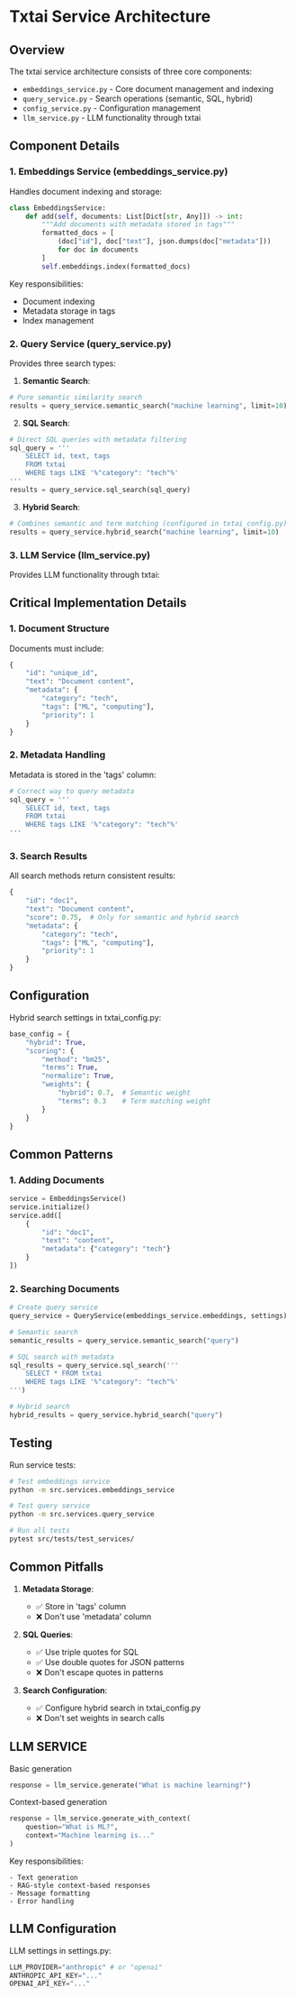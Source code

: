 # Txtai Service Architecture

## Overview

The txtai service architecture consists of three core components:

- `embeddings_service.py` - Core document management and indexing
- `query_service.py` - Search operations (semantic, SQL, hybrid)
- `config_service.py` - Configuration management
- `llm_service.py` - LLM functionality through txtai

## Component Details

### 1. Embeddings Service (embeddings_service.py)

Handles document indexing and storage:

```python
class EmbeddingsService:
    def add(self, documents: List[Dict[str, Any]]) -> int:
        """Add documents with metadata stored in tags"""
        formatted_docs = [
            (doc["id"], doc["text"], json.dumps(doc["metadata"]))
            for doc in documents
        ]
        self.embeddings.index(formatted_docs)
```

Key responsibilities:

- Document indexing
- Metadata storage in tags
- Index management

### 2. Query Service (query_service.py)

Provides three search types:

1. **Semantic Search**:

```python
# Pure semantic similarity search
results = query_service.semantic_search("machine learning", limit=10)
```

2. **SQL Search**:

```python
# Direct SQL queries with metadata filtering
sql_query = '''
    SELECT id, text, tags
    FROM txtai
    WHERE tags LIKE '%"category": "tech"%'
'''
results = query_service.sql_search(sql_query)
```

3. **Hybrid Search**:

```python
# Combines semantic and term matching (configured in txtai_config.py)
results = query_service.hybrid_search("machine learning", limit=10)
```

### 3. LLM Service (llm_service.py)

Provides LLM functionality through txtai:

## Critical Implementation Details

### 1. Document Structure

Documents must include:

```python
{
    "id": "unique_id",
    "text": "Document content",
    "metadata": {
        "category": "tech",
        "tags": ["ML", "computing"],
        "priority": 1
    }
}
```

### 2. Metadata Handling

Metadata is stored in the 'tags' column:

```python
# Correct way to query metadata
sql_query = '''
    SELECT id, text, tags
    FROM txtai
    WHERE tags LIKE '%"category": "tech"%'
'''
```

### 3. Search Results

All search methods return consistent results:

```python
{
    "id": "doc1",
    "text": "Document content",
    "score": 0.75,  # Only for semantic and hybrid search
    "metadata": {
        "category": "tech",
        "tags": ["ML", "computing"],
        "priority": 1
    }
}
```

## Configuration

Hybrid search settings in txtai_config.py:

```python
base_config = {
    "hybrid": True,
    "scoring": {
        "method": "bm25",
        "terms": True,
        "normalize": True,
        "weights": {
            "hybrid": 0.7,  # Semantic weight
            "terms": 0.3    # Term matching weight
        }
    }
}
```

## Common Patterns

### 1. Adding Documents

```python
service = EmbeddingsService()
service.initialize()
service.add([
    {
        "id": "doc1",
        "text": "content",
        "metadata": {"category": "tech"}
    }
])
```

### 2. Searching Documents

```python
# Create query service
query_service = QueryService(embeddings_service.embeddings, settings)

# Semantic search
semantic_results = query_service.semantic_search("query")

# SQL search with metadata
sql_results = query_service.sql_search('''
    SELECT * FROM txtai
    WHERE tags LIKE '%"category": "tech"%'
''')

# Hybrid search
hybrid_results = query_service.hybrid_search("query")
```

## Testing

Run service tests:

```bash
# Test embeddings service
python -m src.services.embeddings_service

# Test query service
python -m src.services.query_service

# Run all tests
pytest src/tests/test_services/
```

## Common Pitfalls

1. **Metadata Storage**:

   - ✅ Store in 'tags' column
   - ❌ Don't use 'metadata' column

2. **SQL Queries**:

   - ✅ Use triple quotes for SQL
   - ✅ Use double quotes for JSON patterns
   - ❌ Don't escape quotes in patterns

3. **Search Configuration**:
   - ✅ Configure hybrid search in txtai_config.py
   - ❌ Don't set weights in search calls

## LLM SERVICE

Basic generation

```python
response = llm_service.generate("What is machine learning?")
```

Context-based generation

```python
response = llm_service.generate_with_context(
    question="What is ML?",
    context="Machine learning is..."
)
```

Key responsibilities:

```plaintext
- Text generation
- RAG-style context-based responses
- Message formatting
- Error handling
```

## LLM Configuration

LLM settings in settings.py:

```python
LLM_PROVIDER="anthropic" # or "openai"
ANTHROPIC_API_KEY="..."
OPENAI_API_KEY="..."
```
